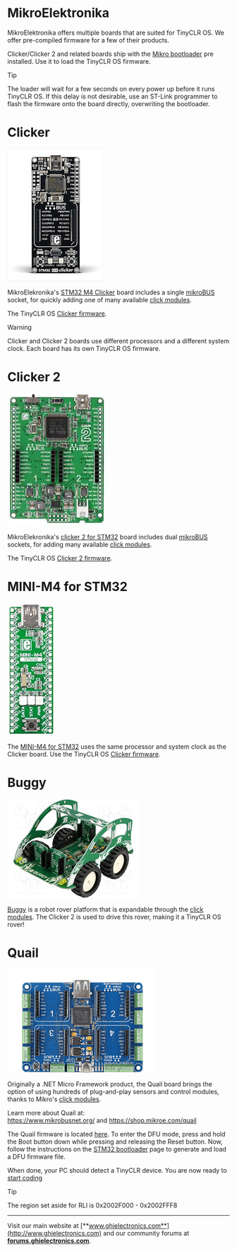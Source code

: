 # MikroElektronika
MikroElektronika offers multiple boards that are suited for TinyCLR OS. We offer pre-compiled firmware for a few of their products.

Clicker/Clicker 2 and related boards ship with the [Mikro bootloader](../../tinyclr/loaders/intro.md#mikro-bootloader) pre installed. Use it to load the TinyCLR OS firmware.

> [!Tip]
> The loader will wait for a few seconds on every power up before it runs TinyCLR OS. If this delay is not desirable, use an ST-Link programmer to flash the firmware onto the board directly, overwriting the bootloader.

# Clicker
![Clicker](images/clicker.jpg) 

MikroElekronika's [STM32 M4 Clicker](https://shop.mikroe.com/clicker-stm32f4) board includes a single [mikroBUS](https://www.mikroe.com/mikrobus/) socket, for quickly adding one of many available [click modules](../../fez/accessories.md#mikroelektronika-arduino-uno-click-shield).

The TinyCLR OS [Clicker firmware](../downloads.md#clicker).

> [!Warning]
> Clicker and Clicker 2 boards use different processors and a different system clock. Each board has its own TinyCLR OS firmware.

# Clicker 2
![Clicker](images/clicker2.jpg) 

MikroElekronika's [clicker 2 for STM32](https://shop.mikroe.com/clicker-2-stm32f4) board includes dual [mikroBUS](https://www.mikroe.com/mikrobus/) sockets, for adding many available [click modules](../../fez/accessories.md#mikroelektronika-arduino-uno-click-shield).

The TinyCLR OS [Clicker 2 firmware](../downloads.md#clicker-2).

# MINI-M4 for STM32
![Clicker](images/miniM4STM32.jpg) 

The [MINI-M4 for STM32](https://shop.mikroe.com/mini-stm32f4) uses the same processor and system clock as the Clicker board. Use the TinyCLR OS [Clicker firmware](../downloads.md#clicker).

# Buggy
![Clicker](images/buggy.jpg) 

[Buggy](https://shop.mikroe.com/buggy) is a robot rover platform that is expandable through the [click modules](../../fez/accessories.md#mikroelektronika-arduino-uno-click-shield). The Clicker 2 is used to drive this rover, making it a TinyCLR OS rover!

# Quail
![Quail](images/quail-board.png)

Originally a .NET Micro Framework product, the Quail board brings the option of using hundreds of plug-and-play sensors and control modules, thanks to Mikro's [click modules](../../fez/accessories.md#mikroelektronika-arduino-uno-click-shield). 

Learn more about Quail at:  
https://www.mikrobusnet.org/ and https://shop.mikroe.com/quail  

The Quail firmware is located [here](../downloads.md#quail). To enter the DFU mode, press and hold the Boot button down while pressing and releasing the Reset button. Now, follow the instructions on the [STM32 bootloader](../../tinyclr/loaders/stm32_bootloader.md) page to generate and load a DFU firmware file.

When done, your PC should detect a TinyCLR device. You are now ready to [start coding](../tutorials/intro.md)

> [!Tip]
>The region set aside for RLI is 0x2002F000 - 0x2002FFF8

***

Visit our main website at [**www.ghielectronics.com**](http://www.ghielectronics.com) and our community forums at [**forums.ghielectronics.com**](https://forums.ghielectronics.com/).